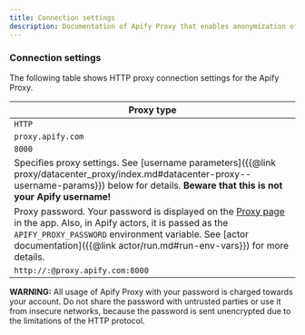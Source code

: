 ```yaml
---
title: Connection settings
description: Documentation of Apify Proxy that enables anonymization of access to websites and IP rotation.
---
```


### [](#connection-settings)Connection settings

The following table shows HTTP proxy connection settings for the Apify Proxy.

|Proxy type|
|--- |
|`HTTP`|
|`proxy.apify.com`|
|`8000`|
|Specifies proxy settings. See [username parameters]({{@link proxy/datacenter_proxy/index.md#datacenter-proxy--username-params}}) below for details. **Beware that this is not your Apify username!**|
|Proxy password. Your password is displayed on the [Proxy page](https://my.apify.com/proxy) in the app. Also, in Apify actors, it is passed as the `APIFY_PROXY_PASSWORD` environment variable. See [actor documentation]({{@link actor/run.md#run-env-vars}}) for more details.|
|`http://:@proxy.apify.com:8000`|


**WARNING:** All usage of Apify Proxy with your password is charged towards your account. Do not share the password with untrusted parties or use it from insecure networks, because the password is sent unencrypted due to the limitations of the HTTP protocol.
